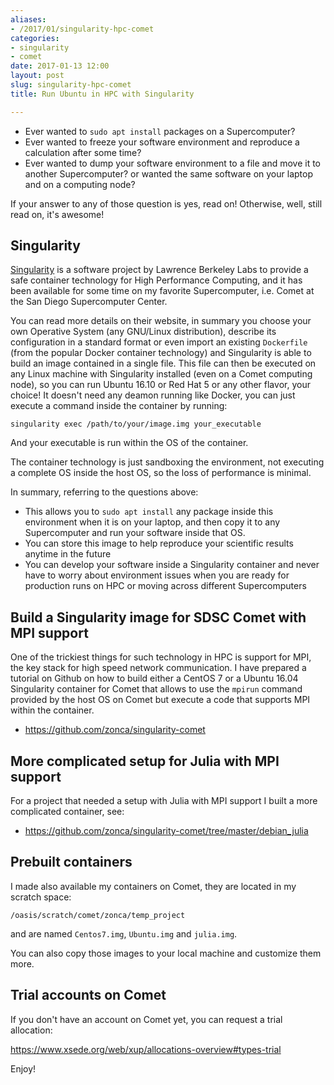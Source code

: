 ```yaml
---
aliases:
- /2017/01/singularity-hpc-comet
categories:
- singularity
- comet
date: 2017-01-13 12:00
layout: post
slug: singularity-hpc-comet
title: Run Ubuntu in HPC with Singularity

---
```


* Ever wanted to `sudo apt install` packages on a Supercomputer?
* Ever wanted to freeze your software environment and reproduce a calculation after some time?
* Ever wanted to dump your software environment to a file and move it to another Supercomputer? or wanted the same software on your laptop and on a computing node?

If your answer to any of those question is yes, read on! Otherwise, well, still read on, it's awesome!

## Singularity

[Singularity](http://singularity.lbl.gov) is a software project by Lawrence Berkeley Labs to provide a safe container technology for High Performance Computing,
and it has been available for some time on my favorite Supercomputer, i.e. Comet at the San Diego Supercomputer Center.

You can read more details on their website, in summary you choose your own Operative System (any GNU/Linux distribution), describe its configuration in a standard format or even
import an existing `Dockerfile` (from the popular Docker container technology) and Singularity is able to build an image contained in a single file.
This file can then be executed on any Linux machine with Singularity installed (even on a Comet computing node), so you can run Ubuntu 16.10 or Red Hat 5 or any other flavor, your choice!
It doesn't need any deamon running like Docker, you can just execute a command inside the container by running:

    singularity exec /path/to/your/image.img your_executable

And your executable is run within the OS of the container.

The container technology is just sandboxing the environment, not executing a complete OS inside the host OS, so the loss of performance is minimal.

In summary, referring to the questions above:

* This allows you to `sudo apt install` any package inside this environment when it is on your laptop, and then copy it to any Supercomputer and run your software inside that OS.
* You can store this image to help reproduce your scientific results anytime in the future
* You can develop your software inside a Singularity container and never have to worry about environment issues when you are ready for production runs on HPC or moving across different Supercomputers

## Build a Singularity image for SDSC Comet with MPI support

One of the trickiest things for such technology in HPC is support for MPI, the key stack for high speed network communication. I have prepared a tutorial on Github on how to build either a CentOS 7 or a Ubuntu 16.04 Singularity container for Comet that allows to use the `mpirun` command provided by the host OS on Comet but execute a code that supports MPI within the container.

* <https://github.com/zonca/singularity-comet>

## More complicated setup for Julia with MPI support

For a project that needed a setup with Julia with MPI support I built a more complicated container, see:

* <https://github.com/zonca/singularity-comet/tree/master/debian_julia>

## Prebuilt containers

I made also available my containers on Comet, they are located in my scratch space:

`/oasis/scratch/comet/zonca/temp_project`

and are named `Centos7.img`, `Ubuntu.img` and `julia.img`.

You can also copy those images to your local machine and customize them more.

## Trial accounts on Comet

If you don't have an account on Comet yet, you can request a trial allocation:

<https://www.xsede.org/web/xup/allocations-overview#types-trial>

Enjoy!
